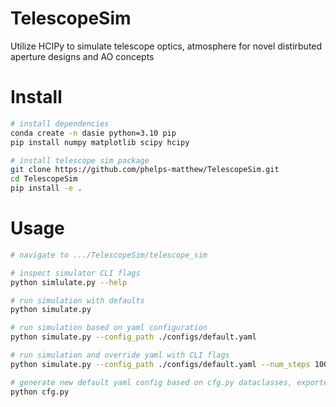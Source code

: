 # TelescopeSim
Utilize HCIPy to simulate telescope optics, atmosphere for novel distirbuted aperture designs and AO concepts

# Install
```bash
# install dependencies
conda create -n dasie python=3.10 pip
pip install numpy matplotlib scipy hcipy

# install telescope sim package
git clone https://github.com/phelps-matthew/TelescopeSim.git
cd TelescopeSim
pip install -e .
```

# Usage
```bash
# navigate to .../TelescopeSim/telescope_sim

# inspect simulator CLI flags
python simlulate.py --help

# run simulation with defaults
python simulate.py

# run simulation based on yaml configuration
python simulate.py --config_path ./configs/default.yaml

# run simulation and override yaml with CLI flags
python simulate.py --config_path ./configs/default.yaml --num_steps 100 --atmosphere.fried_parameter 15

# generate new default yaml config based on cfg.py dataclasses, exported to ./configs/default.yaml
python cfg.py
```




